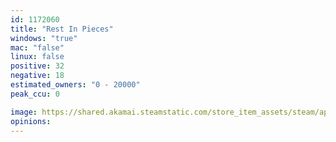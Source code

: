 ```yaml
---
id: 1172060
title: "Rest In Pieces"
windows: "true"
mac: "false"
linux: false
positive: 32
negative: 18
estimated_owners: "0 - 20000"
peak_ccu: 0

image: https://shared.akamai.steamstatic.com/store_item_assets/steam/apps/1172060/header.jpg?t=1592472612
opinions:
---
```

